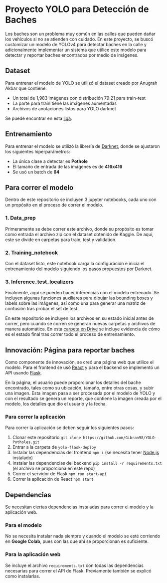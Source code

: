 # Proyecto YOLO para Detección de Baches

Los baches son un problema muy común en las calles que pueden dañar los vehículos si no se atienden con cuidado. En este proyecto, se buscó customizar un modelo de YOLOv4 para detectar baches en la calle y adicionalmente implementar un sistema que utilice este modelo para detectar y reportar baches encontrados por medio de imágenes.

## Dataset
Para entrenar el modelo de YOLO se utilizó el dataset creado por Anugrah Akbar que contiene:
* Un total de 1,983 imágenes con distribución 79:21 para train-test
* La parte para train tiene las imágenes aumentadas
* Archivos de anotaciones listos para YOLO darknet

Se puede encontrar en esta [liga](https://www.kaggle.com/datasets/anugrahakbar/potholes-detection-for-yolov4).

## Entrenamiento
Para entrenar el modelo se utilizó la librería de [Darknet](https://github.com/AlexeyAB/darknet), donde se ajustaron los siguientes hiperparámetros:
* La única clase a detectar es **Pothole**
* El tamaño de entrada de las imágenes es de **416x416**
* Se usó un batch de **64**

## Para correr el modelo
Dentro de este repositorio se incluyen 3 jupyter notebooks, cada uno con un propósito en el proceso de correr el modelo.

### 1. Data_prep
Primeramente se debe correr este archivo, donde su propósito es tomar como entrada el archivo zip con el dataset obtenido de Kaggle. De aquí, este se divide en carpetas para train, test y validation.

### 2. Training_notebook
Con el dataset listo, este notebook carga la configuración e inicia el entrenamiento del modelo siguiendo los pasos propuestos por Darknet.

### 3. Inference_test_localizers
Finalmente, aquí se pueden hacer inferencias con el modelo entrenado. Se incluyen algunas funciones auxiliares para dibujar las bounding boxes y labels sobre las imágenes, así como una para generar una matriz de confusión tras probar el set de test.

En este repositorio se incluyen los archivos en su estado inicial antes de correr, pero cuando se corren se generan nuevas carpetas y archivos de manera automática. En esta [carpeta en Drive](https://drive.google.com/drive/folders/1-XnuVvEzWoMUx0TYYIvuwMWWeIc5B6sN?usp=sharing) se incluye evidencia de cómo es el estado final tras correr todo el proceso de entrenamiento.

## Innovación: Página para reportar baches
Como componente de innovación, se creó una página web que utilice el modelo. Para el frontend se usó [React](https://reactjs.org/) y para el backend se implementó un API usando [Flask](https://flask.palletsprojects.com/en/2.1.x/).

En la página, el usuario puede proporcionar los detalles del bache encontrado, tales como su ubicación, tamaño, entre otras cosas, y subir una imagen. Esta imagen pasa a ser procesada por el modelo de YOLO y con el resultado se genera un reporte, que contiene la imagen creada por el modelo, los detalles que dio el usuario y la fecha.

### Para correr la aplicación
Para correr la aplicación se deben seguir los siguientes pasos:
1. Clonar este repositorio `git clone https://github.com/Gibran98/YOLO-Potholes.git`
2. Entrar a la carpeta de `yolo-flask-deploy`
3. Instalar las dependencias del frontend `npm i` (se necesita tener [Node.js](https://nodejs.org/en/) instalado)
4. Instalar las dependencias del backend `pip install -r requirements.txt` (el archivo se proporciona en este repo)
5. Correr el servidor de Flask `npm run start-api`
6. Correr la aplicación de React `npm start`

## Dependencias
Se necesitan ciertas dependencias instaladas para correr el modelo y la aplicación web.

### Para el modelo
No se necesita instalar nada siempre y cuando el modelo se esté corriendo en **Google Colab**, pues con las que ahí se proporcionan es suficiente.

### Para la aplicación web
Se incluye el archivo `requirements.txt` con todas las dependencias necesarias para correr el API de Flask. Previamente también se explicó como instalarlas.
